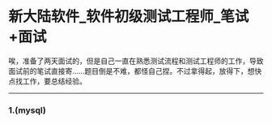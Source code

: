 # 新大陆软件_软件初级测试工程师_笔试+面试
唉，准备了两天面试的，但是自己一直在熟悉测试流程和测试工程师的工作，导致面试前的笔试直接寄……题目倒是不难，都怪自己捏。不过拿得起，放得下，想快点找工作，要总结经验。

---

### 1.(mysql)
